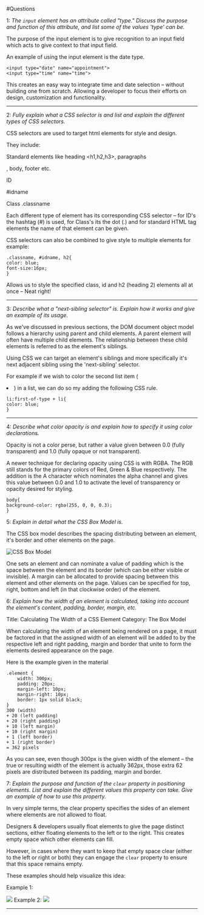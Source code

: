 #Questions

1: *The `input` element has an attribute called "type." Discuss the purpose and function of this attribute, and list some of the values 'type' can be.*

The purpose of the input element is to give recognition to an input field which acts to give context to that input field. 

An example of using the input element is the date type.

```
<input type="date" name="appointment">
<input type="time" name="time">
```
This creates an easy way to integrate time and date selection – without building one from scratch. Allowing a developer to focus their efforts on design, customization and functionality.

---

2: *Fully explain what a CSS selector is and list and explain the different types of CSS selectors.*

CSS selectors are used to target html elements for style and design. 

They include:

Standard elements like heading <h1,h2,h3>, paragraphs <p>, body, footer etc.

ID

\#idname

Class
.classname

Each different type of element has its corresponding CSS selector – for ID's the hashtag (#) is used, for Class's its the dot (.) and for standard HTML tag elements the name of that element can be given. 

CSS selectors can also be combined to give style to multiple elements for example:

```
.classname, #idname, h2{
color: blue;
font-size:16px;
}
```
Allows us to style the specified class, id and h2 (heading 2) elements all at once – Neat right!

---

3: *Describe what a "next-sibling selector" is. Explain how it works and give an example of its usage.*

As we've discussed in previous sections, the DOM document object model follows a hierarchy using parent and child elements. A parent element will often have multiple child elements. The relationship between these child elements is referred to as the element's siblings. 

Using CSS we can target an element's siblings and more specifically it's next adjacent sibling using the 'next-sibling' selector. 

For example if we wish to color the second list item (<li>) in a list, we can do so my adding the following CSS rule.

```
li:first-of-type + li{
color: blue;
}
```
---

4: *Describe what color opacity is and explain how to specify it using color declarations.*

Opacity is not a color perse, but rather a value given between 0.0 (fully transparent) and 1.0 (fully opaque or not transparent). 

A newer technique for declaring opacity using CSS is with RGBA. The RGB still stands for the primary colors of Red, Green & Blue respectively. The addition is the A character which nominates the alpha channel and gives this value between 0.0 and 1.0 to activate the level of transparency or opacity desired for styling. 

```
body{
background-color: rgba(255, 0, 0, 0.3);
}
```

5: *Explain in detail what the CSS Box Model is.*

The CSS box model describes the spacing distributing between an element, it's border and other elements on the page. 

![CSS Box Model](http://i.imgur.com/BWrL7Q2.png)

One sets an element and can nominate a value of padding which is the space between the element and its border (which can be either visible or invisible). A margin can be allocated to provide spacing between this element and other elements on the page. Values can be specified for top, right, bottom and left (in that clockwise order) of the element. 

6: *Explain how the width of an element is calculated, taking into account the element's content, padding, border, margin, etc.*


Title: Calculating The Width of a CSS Element
Category: The Box Model

When calculating the width of an element being rendered on a page, it must be factored in that the assigned width of an element will be added to by the respective left and right padding, margin and border that unite to form the elements desired appearance on the page.

Here is the example given in the material 

```
.element {
    width: 300px;
    padding: 20px;
    margin-left: 10px;
    margin-right: 10px;
    border: 1px solid black;
}
300 (width) 
+ 20 (left padding) 
+ 20 (right padding) 
+ 10 (left margin) 
+ 10 (right margin) 
+ 1 (left border) 
+ 1 (right border)
= 362 pixels
```

As you can see, even though 300px is the given width of the element – the true or resulting width of the element is actually 362px, those extra 62 pixels are distributed between its padding, margin and border.

7: *Explain the purpose and function of the `clear` property in positioning elements. List and explain the different values this property can take. Give an example of how to use this property.*

In very simple terms, the clear property specifies the sides of an element where elements are not allowed to float. 

Designers & developers usually float elements to give the page distinct sections, either floating elements to the left or to the right. This creates empty space which other elements can fill. 

However, in cases where they want to keep that empty space clear (either to the left or right or both) they can engage the `clear` property to ensure that this space remains empty. 

These examples should help visualize this idea:

Example 1:

![](http://i.stack.imgur.com/urCUS.jpg)
Example 2:
![](http://i.stack.imgur.com/HNB63.jpg)

---














